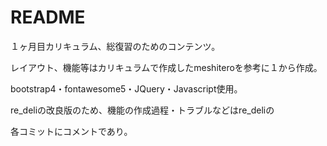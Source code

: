 # README

１ヶ月目カリキュラム、総復習のためのコンテンツ。

レイアウト、機能等はカリキュラムで作成したmeshiteroを参考に１から作成。

bootstrap4・fontawesome5・JQuery・Javascript使用。

re_deliの改良版のため、機能の作成過程・トラブルなどはre_deliの

各コミットにコメントであり。